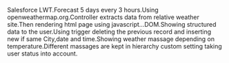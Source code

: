 Salesforce LWT.Forecast 5 days every 3 hours.Using openweathermap.org.Controller extracts data from relative weather site.Then rendering html page using javascript...DOM.Showing structured data to the user.Using trigger deleting the previous record and inserting new if same City,date and time.Showing weather massage depending on temperature.Different massages are kept in hierarchy custom setting taking user status into account.

